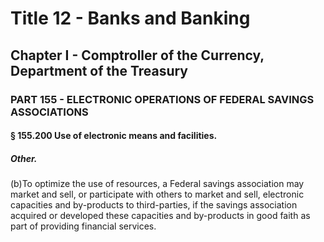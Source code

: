 
# Title 12 - Banks and Banking
## Chapter I - Comptroller of the Currency, Department of the Treasury
### PART 155 - ELECTRONIC OPERATIONS OF FEDERAL SAVINGS ASSOCIATIONS
#### § 155.200 Use of electronic means and facilities.
##### Other.

(b)To optimize the use of resources, a Federal savings association may market and sell, or participate with others to market and sell, electronic capacities and by-products to third-parties, if the savings association acquired or developed these capacities and by-products in good faith as part of providing financial services.
